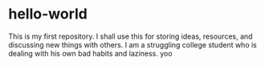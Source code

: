 # hello-world
This is my first repository. I shall use this for storing ideas, resources, and discussing new things with others.
I am a struggling college student who is dealing with his own bad habits and laziness.
yoo
